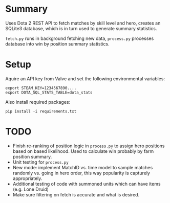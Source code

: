 # Summary

Uses Dota 2 REST API to fetch matches by skill level and hero, creates an SQLite3 database, which is in turn used to generate summary statistics.

`fetch.py` runs in background fetching new data, `process.py` processes database into win by position summary statistics.

# Setup

Aquire an API key from Valve and set the following environmental variables:

	export STEAM_KEY=1234567890....
	export DOTA_SQL_STATS_TABLE=dota_stats

Also install required packages:

	pip install -i requirements.txt


# TODO

- Finish re-ranking of position logic in `process.py` to assign hero
  positions based on based likelihood. Used to calculate win probably 
  by farm position summary.
- Unit testing for `process.py`
- New mode: implement MatchID vs. time model to sample matches randomly vs. 
  going in hero order, this way popularity is capturely appropriately.
- Additional testing of code with summoned units which can have items (e.g. 
  Lone Druid)
- Make sure filtering on fetch is accurate and what is desired.

